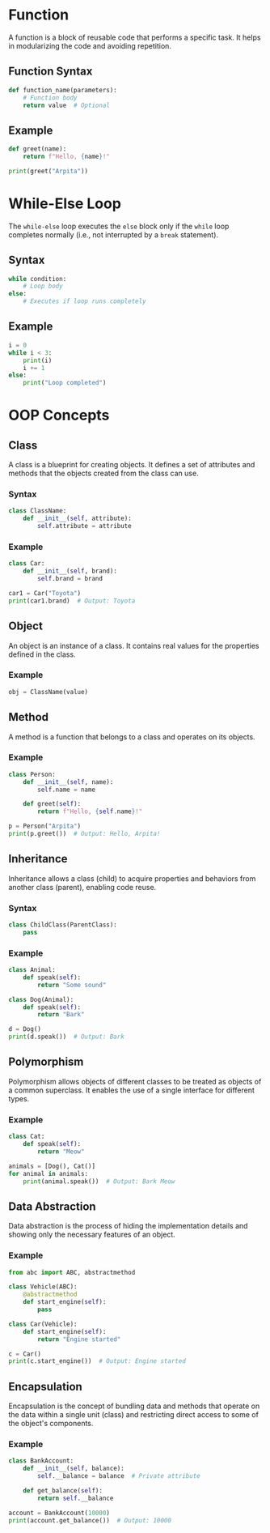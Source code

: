 # Function

A function is a block of reusable code that performs a specific task. It helps in modularizing the code and avoiding repetition.

## Function Syntax

```python
def function_name(parameters):
    # Function body
    return value  # Optional
```

## Example

```python
def greet(name):
    return f"Hello, {name}!"

print(greet("Arpita"))
```

# While-Else Loop

The `while-else` loop executes the `else` block only if the `while` loop completes normally (i.e., not interrupted by a `break` statement).

## Syntax

```python
while condition:
    # Loop body
else:
    # Executes if loop runs completely
```

## Example

```python
i = 0
while i < 3:
    print(i)
    i += 1
else:
    print("Loop completed")
```

# OOP Concepts

## Class

A class is a blueprint for creating objects. It defines a set of attributes and methods that the objects created from the class can use.

### Syntax

```python
class ClassName:
    def __init__(self, attribute):
        self.attribute = attribute
```

### Example

```python
class Car:
    def __init__(self, brand):
        self.brand = brand

car1 = Car("Toyota")
print(car1.brand)  # Output: Toyota
```

## Object

An object is an instance of a class. It contains real values for the properties defined in the class.

### Example

```python
obj = ClassName(value)
```

## Method

A method is a function that belongs to a class and operates on its objects.

### Example

```python
class Person:
    def __init__(self, name):
        self.name = name

    def greet(self):
        return f"Hello, {self.name}!"

p = Person("Arpita")
print(p.greet())  # Output: Hello, Arpita!
```

## Inheritance

Inheritance allows a class (child) to acquire properties and behaviors from another class (parent), enabling code reuse.

### Syntax

```python
class ChildClass(ParentClass):
    pass
```

### Example

```python
class Animal:
    def speak(self):
        return "Some sound"

class Dog(Animal):
    def speak(self):
        return "Bark"

d = Dog()
print(d.speak())  # Output: Bark
```

## Polymorphism

Polymorphism allows objects of different classes to be treated as objects of a common superclass. It enables the use of a single interface for different types.

### Example

```python
class Cat:
    def speak(self):
        return "Meow"

animals = [Dog(), Cat()]
for animal in animals:
    print(animal.speak())  # Output: Bark Meow
```

## Data Abstraction

Data abstraction is the process of hiding the implementation details and showing only the necessary features of an object.

### Example

```python
from abc import ABC, abstractmethod

class Vehicle(ABC):
    @abstractmethod
    def start_engine(self):
        pass

class Car(Vehicle):
    def start_engine(self):
        return "Engine started"

c = Car()
print(c.start_engine())  # Output: Engine started
```

## Encapsulation

Encapsulation is the concept of bundling data and methods that operate on the data within a single unit (class) and restricting direct access to some of the object's components.

### Example

```python
class BankAccount:
    def __init__(self, balance):
        self.__balance = balance  # Private attribute

    def get_balance(self):
        return self.__balance

account = BankAccount(10000)
print(account.get_balance())  # Output: 10000
```
